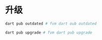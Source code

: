 # 升级

```bash
dart pub outdated # fvm dart oub outdated

dart pub upgrade # fvm dart pub upgrade
```

